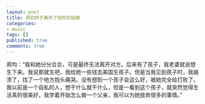 ```yaml
---
layout: post
title: 郑钧终于离开了他的灰姑娘
categories:
- music
tags: []
published: true
comments: true
---
```

<p>郑均：“我和她分分合合，可是最终无法离开对方。后来有了孩子，我老婆就说想生下来。我说那就生吧，我给她一些钱去美国生孩子。但是当我见到孩子时，我崩溃了，找了一个地方抱头痛哭。没有想到一个孩子会这么好，被她完全给打败了。我以前是一个自私的人，想干什么就干什么，但是一看到这个孩子，就突然觉得生活真的很美好，我学着开始怎么做一个父亲，我可以为她放弃很多的事情。” </p>
